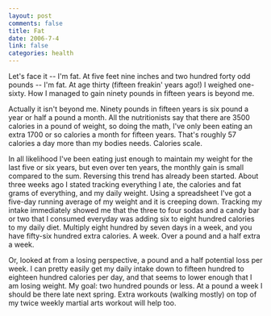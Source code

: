 ```yaml
--- 
layout: post
comments: false
title: Fat
date: 2006-7-4
link: false
categories: health
---
```

Let's face it -- I'm fat. At five feet nine inches and two hundred forty odd pounds -- I'm fat. At age thirty (fifteen freakin' years ago!) I weighed one-sixty. How I managed to gain ninety pounds in fifteen years is beyond me.

Actually it isn't beyond me. Ninety pounds in fifteen years is six pound a year or half a pound a month. All the nutritionists say that there are 3500 calories in a pound of weight, so doing the math, I've only been eating an extra 1700 or so calories a month for fifteen years. That's roughly 57 calories a day more than my bodies needs. Calories scale.

In all likelihood I've been eating just enough to maintain my weight for the last five or six years, but even over ten years, the monthly gain is small compared to the sum. Reversing this trend has already been started. About three weeks ago I stated tracking everything I ate, the calories and fat grams of everything, and my daily weight. Using a spreadsheet I've got a five-day running average of my weight and it is creeping down. Tracking my intake immediately showed me that the three to four sodas and a candy bar or two that I consumed everyday was adding six to eight hundred calories to my daily diet. Multiply eight hundred by seven days in a week, and you have fifty-six hundred extra calories. A week. Over a pound and a half extra a week.

Or, looked at from a losing perspective, a pound and a half potential loss per week. I can pretty easily get my daily intake down to fifteen hundred to eighteen hundred calories per day, and that seems to lower enough that I am losing weight. My goal: two hundred pounds or less. At a pound a week I should be there late next spring. Extra workouts (walking mostly) on top of my twice weekly martial arts workout will help too.

